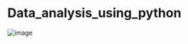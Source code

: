# Data_analysis_using_python
![image](https://github.com/samarth25341/Data_analysis_using_python/assets/98587645/37896f34-2abd-48b3-a0a5-e6bd66664784)

